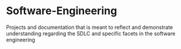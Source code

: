 # Software-Engineering
Projects and documentation that is meant to reflect and demonstrate understanding regarding the SDLC and specific facets in the software engineering
